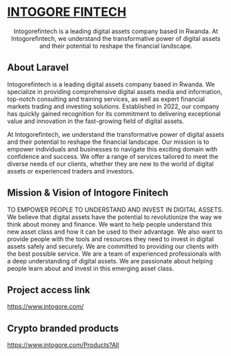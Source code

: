 <p align="center"><a href="https://www.intogore.com/" target="_blank"><h1>INTOGORE FINTECH</h1> </a></p>

<p align="center">
Intogorefintech is a leading digital assets company based in Rwanda. At Intogorefintech, we understand the transformative power of digital assets and their potential to reshape the financial landscape.
</p>

## About Laravel
Intogorefintech is a leading digital assets company based in Rwanda. We specialize in providing comprehensive digital assets media and information, top-notch consulting and training services, as well as expert financial markets trading and investing solutions. Established in 2022, our company has quickly gained recognition for its commitment to delivering exceptional value and innovation in the fast-growing field of digital assets.

At Intogorefintech, we understand the transformative power of digital assets and their potential to reshape the financial landscape. Our mission is to empower individuals and businesses to navigate this exciting domain with confidence and success. We offer a range of services tailored to meet the diverse needs of our clients, whether they are new to the world of digital assets or experienced traders and investors.


## Mission & Vision of Intogore Finitech

TO EMPOWER PEOPLE TO UNDERSTAND AND INVEST IN DIGITAL ASSETS.
We believe that digital assets have the potential to revolutionize the way we think about money and finance. We want to help people understand this new asset class and how it can be used to their advantage. We also want to provide people with the tools and resources they need to invest in digital assets safely and securely. We are committed to providing our clients with the best possible service. We are a team of experienced professionals with a deep understanding of digital assets. We are passionate about helping people learn about and invest in this emerging asset class.

## Project access link
https://www.intogore.com/

## Crypto branded products
https://www.intogore.com/Products?All
